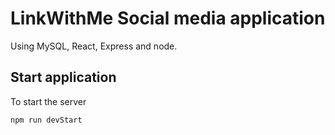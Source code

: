 # LinkWithMe Social media application

Using MySQL, React, Express and node.

## Start application

To start the server

```bash
npm run devStart
```
